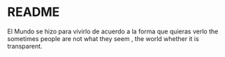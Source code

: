 # README
El Mundo se hizo para vivirlo de acuerdo a la forma que quieras verlo
the sometimes people are not what they seem , the world whether it is transparent.
